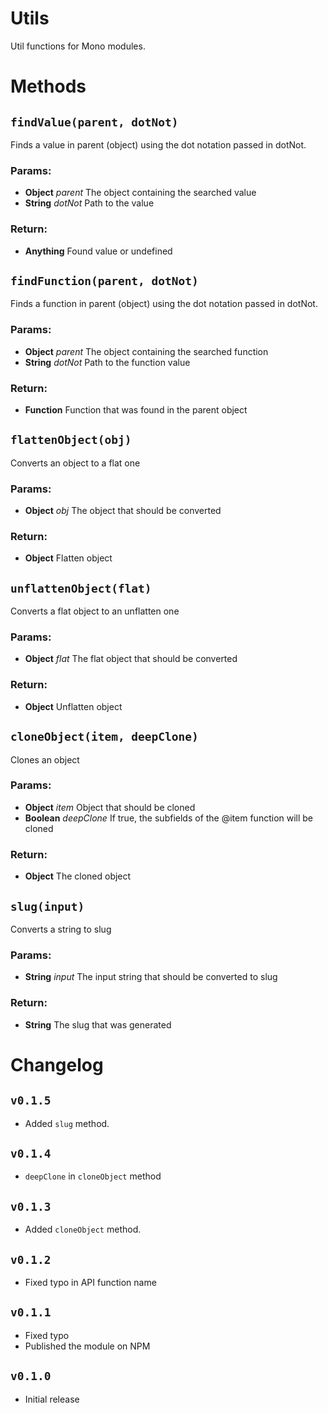 # Utils
Util functions for Mono modules.

# Methods

## `findValue(parent, dotNot)`
Finds a value in parent (object) using the dot notation passed in dotNot.

### Params:
* **Object** *parent* The object containing the searched value
* **String** *dotNot* Path to the value

### Return:
* **Anything** Found value or undefined

## `findFunction(parent, dotNot)`
Finds a function in parent (object) using the dot notation passed in dotNot.

### Params:
* **Object** *parent* The object containing the searched function
* **String** *dotNot* Path to the function value

### Return:
* **Function** Function that was found in the parent object

## `flattenObject(obj)`
Converts an object to a flat one

### Params:
* **Object** *obj* The object that should be converted

### Return:
* **Object** Flatten object

## `unflattenObject(flat)`
Converts a flat object to an unflatten one

### Params:
* **Object** *flat* The flat object that should be converted

### Return:
* **Object** Unflatten object

## `cloneObject(item, deepClone)`
Clones an object

### Params:
* **Object** *item* Object that should be cloned
* **Boolean** *deepClone* If true, the subfields of the @item function will be cloned

### Return:
* **Object** The cloned object

## `slug(input)`
Converts a string to slug

### Params:
* **String** *input* The input string that should be converted to slug

### Return:
* **String** The slug that was generated

# Changelog

## `v0.1.5`
 - Added `slug` method.

## `v0.1.4`
 - `deepClone` in `cloneObject` method

## `v0.1.3`
 - Added `cloneObject` method.

## `v0.1.2`
 - Fixed typo in API function name

## `v0.1.1`
 - Fixed typo
 - Published the module on NPM

## `v0.1.0`
 - Initial release
